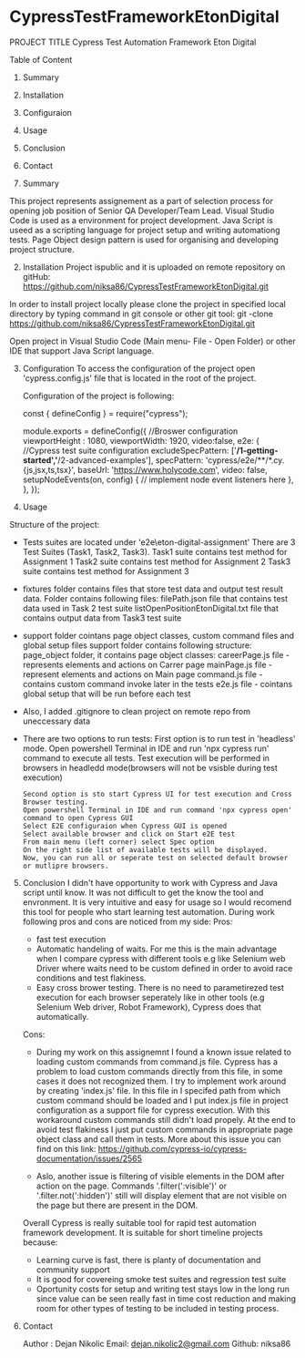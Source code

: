 # CypressTestFrameworkEtonDigital
PROJECT TITLE
Cypress Test Automation Framework Eton Digital

Table of Content
1. Summary
2. Installation
3. Configuraion
4. Usage
5. Conclusion
6. Contact

1. Summary

This project represents assignement as a part of selection process for opening job position of Senior QA Developer/Team Lead.
Visual Studio Code is used as a environment for project development.
Java Script is useed as a scripting language for project setup and writing automationg tests.
Page Object design pattern is used for organising and developing project structure. 

2. Installation
Project ispublic and it is uploaded on remote repository on gitHub:
https://github.com/niksa86/CypressTestFrameworkEtonDigital.git

In order to install project locally please clone the project in specified local directory by typing command in git console or other git tool:
git -clone https://github.com/niksa86/CypressTestFrameworkEtonDigital.git

Open project in Visual Studio Code (Main menu- File - Open Folder) or other IDE that support Java Script language.

3. Configuration
To access the configuration of the project open 'cypress.config.js' file that is located in the root of the project.

    Configuration of the project is following:

    const { defineConfig } = require("cypress");

    module.exports = defineConfig({
        //Broswer configuration
        viewportHeight : 1080, 
        viewportWidth: 1920, 
        video:false, 
    e2e: {
        //Cypress test suite configuration
        excludeSpecPattern: ['**/1-getting-started','**/2-advanced-examples'],
        specPattern: 'cypress/e2e/**/*.cy.{js,jsx,ts,tsx}',
        baseUrl: 'https://www.holycode.com',
        video: false,
        setupNodeEvents(on, config) {
            // implement node event listeners here
        },
    },
});

4. Usage

Structure of the project:
 -  Tests suites are located under 'e2e\eton-digital-assignment'
    There are 3 Test Suites (Task1, Task2, Task3).
        Task1 suite contains test method for Assignment 1
        Task2 suite contains test method for Assignment 2
        Task3 suite contains test method for Assignment 3

 -  fixtures folder contains files that store test data and output test result data. 
    Folder contains following files:
        filePath.json file that contains test data used in Task 2 test suite
        listOpenPositionEtonDigital.txt file that contains output data from Task3 test suite

 -  support folder cointans page object classes, custom command files and global setup files
    support folder contains following structure:
        page_object folder, it contains page object classes:
            careerPage.js file -  represents elements and actions on Carrer page
            mainPage.js file -  represent elements and actions on Main page
        command.js file - contains custom command invoke later in the tests
        e2e.js file - cointans global setup that will be run before each test

 -  Also, I added .gitignore to clean project on remote repo from uneccessary data

 -  There are two options to run tests:
        First option is to run test in 'headless' mode. Open powershell Terminal in IDE and run 'npx cypress run' command to execute all tests. Test execution will be performed in browsers in headledd mode(browsers will not be vsisble during test execution)

        Second option is sto start Cypress UI for test execution and Cross Browser testing. 
        Open powershell Terminal in IDE and run command 'npx cypress open' command to open Cypress GUI
        Select E2E configuraion when Cypress GUI is opened
        Select available browser and click on Start e2E test
        From main menu (left corner) select Spec option
        On the right side list of available tests will be displayed. 
        Now, you can run all or seperate test on selected default browser or mutlipre browsers. 

5. Conclusion
I didn't have opportunity to work with Cypress and Java script until know. It was not  difficult to get the know the tool and envronment. It is very intuitive and easy for usage so I would recomend this tool for people who start learning test automation. During work following pros and cons are noticed from my side:
    Pros:
     - fast test execution
     - Automatic handeling of waits. For me this is the main advantage when  I compare cypress with different tools e.g like Selenium web Driver where waits need to be custom defined in order to avoid race conditions and test flakiness. 
     - Easy cross brower testing. There is no need to parametirezed test execution for each browser seperately like in other tools (e.g Selenium Web driver, Robot Framework), Cypress does that automatically.

     Cons:
     - During my work on this assignemnt I found a known issue related to loading custom commands from command.js file. Cypress has a problem to load custom commands directly from this file, in some cases it does not recognized them. I try to implement work around by creating 'index.js' file. In this file in I specifed path from which custom command should be loaded and I put index.js file in project configuration as a support file for cypress execution. With this workaround custom commands still didn't load propely. At the end to avoid test flakiness I just put custom commands in appropriate page object class and call them in tests. More about this issue you can find on this link: https://github.com/cypress-io/cypress-documentation/issues/2565

     - Aslo, another issue is filtering of visible elements in the DOM after action on the page. Commands '.filter(':visible')' or '.filter.not(':hidden')' still will display element that are not visible on the page but there are present in the DOM.

     
     Overall Cypress is really suitable tool for rapid test automation framework development. 
     It is suitable for short timeline projects because:
     - Learning curve is fast, there is planty of documentation and community support
     - It is good for covereing smoke test suites and regression test suite
     - Oportunity costs for setup and writing test stays low in the long run since value can be seen really fast in time cost reduction and making room for other types of testing to be included in testing process. 

6. Contact
   
   Author :  Dejan Nikolic
   Email:    dejan.nikolic2@gmail.com
   Github:   niksa86





